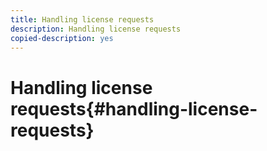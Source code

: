 ```yaml
---
title: Handling license requests
description: Handling license requests
copied-description: yes
---
```


# Handling license requests{#handling-license-requests}

